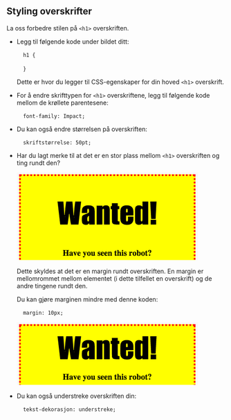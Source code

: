 ## Styling overskrifter

La oss forbedre stilen på `<h1>` overskriften.

+ Legg til følgende kode under bildet ditt:
    
        h1 {
        
        }
        
    
    Dette er hvor du legger til CSS-egenskaper for din hoved `<h1>` overskrift.

+ For å endre skrifttypen for `<h1>` overskriftene, legg til følgende kode mellom de krøllete parentesene:
    
        font-family: Impact;
        

+ Du kan også endre størrelsen på overskriften:
    
        skriftstørrelse: 50pt;
        

+ Har du lagt merke til at det er en stor plass mellom `<h1>` overskriften og ting rundt den?
    
    ![skjermbilde](images/wanted-h1-margin.png)
    
    Dette skyldes at det er en margin rundt overskriften. En margin er mellomrommet mellom elementet (i dette tilfellet en overskrift) og de andre tingene rundt den.
    
    Du kan gjøre marginen mindre med denne koden:
    
        margin: 10px;
        
    
    ![skjermbilde](images/wanted-h1-margin-small.png)

+ Du kan også understreke overskriften din:
    
        tekst-dekorasjon: understreke;